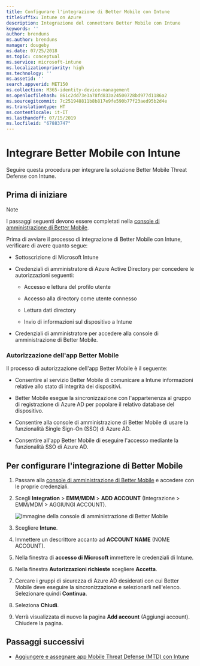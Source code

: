 ```yaml
---
title: Configurare l'integrazione di Better Mobile con Intune
titleSuffix: Intune on Azure
description: Integrazione del connettore Better Mobile con Intune
keywords: ''
author: brenduns
ms.author: brenduns
manager: dougeby
ms.date: 07/25/2018
ms.topic: conceptual
ms.service: microsoft-intune
ms.localizationpriority: high
ms.technology: ''
ms.assetid: ''
search.appverid: MET150
ms.collection: M365-identity-device-management
ms.openlocfilehash: 861c2dd73e3a78fd833a24500728bd977d1186a2
ms.sourcegitcommit: 7c251948811b8b817e9fe590b77f23aed95b2d4e
ms.translationtype: HT
ms.contentlocale: it-IT
ms.lasthandoff: 07/15/2019
ms.locfileid: "67883747"
---
```

# <a name="integrate-better-mobile-with-intune"></a>Integrare Better Mobile con Intune

Seguire questa procedura per integrare la soluzione Better Mobile Threat Defense con Intune.

## <a name="before-you-begin"></a>Prima di iniziare

> [!NOTE]
> I passaggi seguenti devono essere completati nella [console di amministrazione di Better Mobile](https://aad.bmobi.net).

Prima di avviare il processo di integrazione di Better Mobile con Intune, verificare di avere quanto segue:

- Sottoscrizione di Microsoft Intune

- Credenziali di amministratore di Azure Active Directory per concedere le autorizzazioni seguenti:

  - Accesso e lettura del profilo utente

  - Accesso alla directory come utente connesso

  - Lettura dati directory

  - Invio di informazioni sul dispositivo a Intune

- Credenziali di amministratore per accedere alla console di amministrazione di Better Mobile.

### <a name="better-mobile-app-authorization"></a>Autorizzazione dell'app Better Mobile

Il processo di autorizzazione dell'app Better Mobile è il seguente:

- Consentire al servizio Better Mobile di comunicare a Intune informazioni relative allo stato di integrità dei dispositivi.

- Better Mobile esegue la sincronizzazione con l'appartenenza al gruppo di registrazione di Azure AD per popolare il relativo database del dispositivo.

- Consentire alla console di amministrazione di Better Mobile di usare la funzionalità Single Sign-On (SSO) di Azure AD.

- Consentire all'app Better Mobile di eseguire l'accesso mediante la funzionalità SSO di Azure AD.

## <a name="to-set-up-better-mobile-integration"></a>Per configurare l'integrazione di Better Mobile

1. Passare alla [console di amministrazione di Better Mobile](https://aad.bmobi.net) e accedere con le proprie credenziali.
2. Scegli **Integration** > **EMM/MDM** > **ADD ACCOUNT** (Integrazione > EMM/MDM > AGGIUNGI ACCOUNT).

     ![Immagine della console di amministrazione di Better Mobile](media/better_mobile_console.png)
 
3. Scegliere **Intune**.
4. Immettere un descrittore accanto ad **ACCOUNT NAME** (NOME ACCOUNT). 
5. Nella finestra di **accesso di Microsoft** immettere le credenziali di Intune.
6. Nella finestra **Autorizzazioni richieste** scegliere **Accetta**.
7. Cercare i gruppi di sicurezza di Azure AD desiderati con cui Better Mobile deve eseguire la sincronizzazione e selezionarli nell'elenco. Selezionare quindi **Continua**.
8. Seleziona **Chiudi**.
9. Verrà visualizzata di nuovo la pagina **Add account** (Aggiungi account). Chiudere la pagina. 

## <a name="next-steps"></a>Passaggi successivi

- [Aggiungere e assegnare app Mobile Threat Defense (MTD) con Intune](mtd-apps-ios-app-configuration-policy-add-assign.md)
